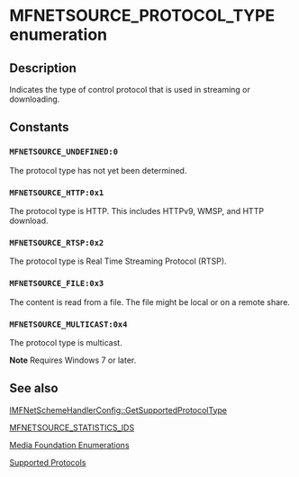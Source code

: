 # MFNETSOURCE_PROTOCOL_TYPE enumeration

## Description

Indicates the type of control protocol that is used in streaming or downloading.

## Constants

### `MFNETSOURCE_UNDEFINED:0`

The protocol type has not yet been determined.

### `MFNETSOURCE_HTTP:0x1`

The protocol type is HTTP. This includes HTTPv9, WMSP, and HTTP download.

### `MFNETSOURCE_RTSP:0x2`

The protocol type is Real Time Streaming Protocol (RTSP).

### `MFNETSOURCE_FILE:0x3`

The content is read from a file. The file might be local or on a remote share.

### `MFNETSOURCE_MULTICAST:0x4`

The protocol type is multicast.

**Note** Requires Windows 7 or later.

## See also

[IMFNetSchemeHandlerConfig::GetSupportedProtocolType](https://learn.microsoft.com/windows/desktop/api/mfidl/nf-mfidl-imfnetschemehandlerconfig-getsupportedprotocoltype)

[MFNETSOURCE_STATISTICS_IDS](https://learn.microsoft.com/windows/desktop/api/mfidl/ne-mfidl-mfnetsource_statistics_ids)

[Media Foundation Enumerations](https://learn.microsoft.com/windows/desktop/medfound/media-foundation-enumerations)

[Supported Protocols](https://learn.microsoft.com/windows/desktop/medfound/supported-protocols)